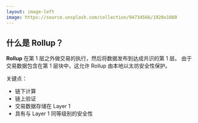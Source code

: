 ```yaml
---
layout: image-left
image: https://source.unsplash.com/collection/94734566/1920x1080
---
```


## 什么是 Rollup？

**Rollup** 在第 1 层之外做交易的执行，然后将数据发布到达成共识的第 1 层。 由于交易数据包含在第 1 层块中，这允许 Rollup 由本地以太坊安全性保护。  

关键点：  

- 链下计算
- 链上验证
- 交易数据存储在 Layer 1
- 具有与 Layer 1 同等级别的安全性